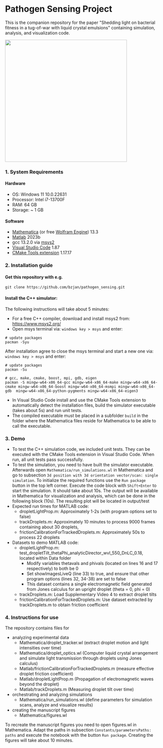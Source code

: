 # Pathogen Sensing Project

This is the companion repository for the paper "Shedding light on bacterial fitness in a tug-of-war with liquid crystal emulsions" containing simulation, analysis, and visualization code.

<img src="https://github.com/bzjan/pathogen_sensing/assets/5402654/6097459d-43b7-4d79-83db-cbbb201d32f7" width="400">


### 1. System Requirements
#### Hardware
* OS: Windows 11 10.0.22631
* Processor: Intel i7-13700F
* RAM: 64 GB
* Storage: ~ 1 GB

#### Software
* [Mathematica](https://www.wolfram.com/mathematica/) (or free [Wolfram Engine](https://www.wolfram.com/engine/)) 13.3
* [Matlab](https://www.mathworks.com/products/new_products/latest_features.html) 2023b
* gcc 13.2.0 via [msys2](https://www.msys2.org/)
* [Visual Studio Code](https://code.visualstudio.com/download) 1.87
* [CMake Tools extension](https://marketplace.visualstudio.com/items?itemName=ms-vscode.cmake-tools) 1.17.17

### 2. Installation guide
#### Get this repository with e.g.
```
git clone https://github.com/bzjan/pathogen_sensing.git
```

#### Install the C++ simulator:
The following instructions will take about 5 minutes:
* For a free C++ compiler, download and install msys2 from: https://www.msys2.org/
* Open msys terminal via: `windows key > msys` and enter:
```
# update packages
pacman -Syu
```
After installation agree to close the msys terminal and start a new one via: `windows key > msys` and enter:
```
# update packages
pacman -Su

# gcc, make, cmake, boost, mpi, gdb, eigen
pacman -S mingw-w64-x86_64-gcc mingw-w64-x86_64-make mingw-w64-x86_64-cmake mingw-w64-x86_64-boost mingw-w64-x86_64-msmpi mingw-w64-x86_64-gdb  mingw-w64-x86_64-python-pygments mingw-w64-x86_64-eigen3
```
* In Visual Studio Code install and use the CMake Tools extension to automatically detect the installation files, build the simulator executable (takes about 5s) and run unit tests.
* The compiled executable must be placed in a subfolder `build` in the folder where the Mathematica files reside for Mathematica to be able to call the executable.

### 3. Demo
* To test the C++ simulation code, we included unit tests. They can be executed with the CMake Tools extension in Visual Studio Code. When run, all unit tests pass successfully.
* To test the simulation, you need to have built the simulator executable. Afterwards open `Mathematica/run_simulations.wl` in Mathematica and go to subsection `3d position with 3d orientation vector/scan: single simulation`. To initialize the required functions use the `Run package` button in the top left corner. Execute the code block with `Shift+Enter` to start the simulation. It should take about 10s.
The output will be available in Mathematica for visualization and analysis, which can be done in the following block (10s). The resulting plot will be located in output/test
* Expected run times for MATLAB code:
   * dropletLightProp.m: Approximately 1-2s (with program options set to false)
   * trackDroplets.m: Approximately 10 minutes to process 9000 frames containing about 30 droplets,
   * frictionCalibrationForTrackedDroplets.m: Approximately 50s to process 22 droplets
* Datasets to demo MATLAB code:
   * dropletLightProp.m: test_dropletTilt_thetaPhi_analyticDirector_wvl_550_DnLC_0.18, located within Data folder
      * Modify variables thetavals and phivals (located on lines 16 and 17 respectively) to both be 0
      * Set showImagesLiveQ (line 33) to true, and ensure that other program options (lines 32, 34-38) are set to false
      * This dataset contains a single electromagnetic field generated from Jones calculus for an upright droplet (theta = 0, phi = 0)
   * trackDroplets.m: Load Supplementary Video 4 to extract droplet tilts
   * frictionCalibrationForTrackedDroplets.m: Use dataset extracted by trackDroplets.m to obtain friction coefficient

### 4. Instructions for use
The repository contains files for 
* analyzing experimental data
  * Mathematica/droplet_tracker.wl (extract droplet motion and light intensities over time)
  * Mathematica/droplet_optics.wl (Computer liquid crystal arrangement and simulate light transmission through droplets using Jones calculus)
  * Matlab/frictionCalibrationForTrackedDroplets.m (measure effective droplet friction coefficient)
  * Matlab/dropletLightProp.m (Propagation of electromagnetic waves beyond the droplet)
  * Matlab/trackDroplets.m (Measuring droplet tilt over time)
* orchestrating and analyzing simulations
  * Mathematica/run_simulations.wl (define parameters for simulation scans, analyze and visualize results)
* creating the manuscript figures
  * Mathematica/figures.wl

To recreate the manuscript figures you need to open figures.wl in Mathematica. Adapt the paths in subsection `Constants/parametersPaths: paths` and execute the notebook with the button `Run package`. Creating the figures will take about 10 minutes.
